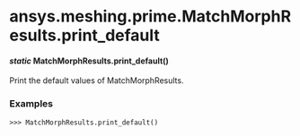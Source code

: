 # ansys.meshing.prime.MatchMorphResults.print_default

#### *static* MatchMorphResults.print_default()

Print the default values of MatchMorphResults.

### Examples

```pycon
>>> MatchMorphResults.print_default()
```

<!-- !! processed by numpydoc !! -->
